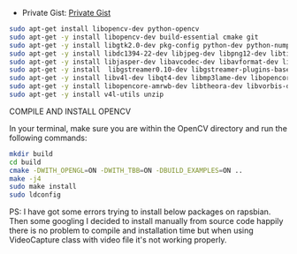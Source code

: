 
* Private Gist: [Private Gist](https://gist.github.com/stalayhan/15375ed9b7c59007b124b608ec04c38a)

```sh
sudo apt-get install libopencv-dev python-opencv
sudo apt-get -y install libopencv-dev build-essential cmake git
sudo apt-get -y install libgtk2.0-dev pkg-config python-dev python-numpy libdc1394-22
sudo apt-get -y install libdc1394-22-dev libjpeg-dev libpng12-dev libtiff4-dev
sudo apt-get -y install libjasper-dev libavcodec-dev libavformat-dev libswscale-dev
sudo apt-get -y install  libgstreamer0.10-dev libgstreamer-plugins-base0.10-dev
sudo apt-get -y install libv4l-dev libqt4-dev libmp3lame-dev libopencore-amrnb-dev
sudo apt-get -y install libopencore-amrwb-dev libtheora-dev libvorbis-dev libxvidcore-dev x264 
sudo apt-get -y install v4l-utils unzip

```
COMPILE AND INSTALL OPENCV

In your terminal, make sure you are within the OpenCV directory and run the following commands:

```sh
mkdir build
cd build
cmake -DWITH_OPENGL=ON -DWITH_TBB=ON -DBUILD_EXAMPLES=ON ..
make -j4
sudo make install
sudo ldconfig
```

PS: I have got some errors trying to install below packages on rapsbian. Then some googling I decided to install manually from source code happily there is no problem to compile and installation time but when using VideoCapture class with video file it's not working properly. 
